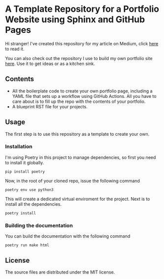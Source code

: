 # A Template Repository for a Portfolio Website using Sphinx and GitHub Pages

Hi stranger! I've created this repository for my article on Medium, click [here](https://medium.com/@bencebalogh_33809/how-to-create-a-killer-portfolio-using-sphinx-and-github-pages-18a5c4f5702e) to read it.

You can also check out the repository I use to build my own portfolio site [here](https://github.com/BALOGHBence/portfolio). Use it to get ideas or as a kitchen sink.

## Contents

* All the boilerplate code to create your own portfolio page,
  including a YAML file that sets up a workflow using GitHub Actions. All you have to care about is to fill up the repo with the contents of your portfolio.
* A blueprint RST file for your projects.

## Usage

The first step is to use this repository as a template to create your own.

### Installation

I'm using Poetry in this project to manage dependencies, so first you need to install it globally.

```console
pip install poetry
```

Now, in the root of your cloned repo, issue the following command

```console
poetry env use python3
```

This will create a dedicated virtual enviroment for the project. Next is to install all the dependencies.

```console
poetry install
```

### Building the documentation

You can build the documentation with the following command

```console
poetry run make html
```

## License

The source files are distributed under the MIT license.
